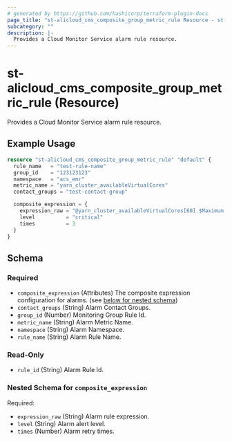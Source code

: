 ```yaml
---
# generated by https://github.com/hashicorp/terraform-plugin-docs
page_title: "st-alicloud_cms_composite_group_metric_rule Resource - st-alicloud"
subcategory: ""
description: |-
  Provides a Cloud Monitor Service alarm rule resource.
---
```


# st-alicloud_cms_composite_group_metric_rule (Resource)

Provides a Cloud Monitor Service alarm rule resource.

## Example Usage

```terraform
resource "st-alicloud_cms_composite_group_metric_rule" "default" {
  rule_name   = "test-rule-name"
  group_id    = "123123123"
  namespace   = "acs_emr" 
  metric_name = "yarn_cluster_availableVirtualCores"
  contact_groups = "test-contact-group"

  composite_expression = {
    expression_raw = "@yarn_cluster_availableVirtualCores[60].$Maximum / @yarn_cluster_totalVirtualCores[60].$Maximum <= 0.1"
    level          = "critical"
    times          = 3
  }
}
```

<!-- schema generated by tfplugindocs -->
## Schema

### Required

- `composite_expression` (Attributes) The composite expression configuration for alarms. (see [below for nested schema](#nestedatt--composite_expression))
- `contact_groups` (String) Alarm Contact Groups.
- `group_id` (Number) Monitoring Group Rule Id.
- `metric_name` (String) Alarm Metric Name.
- `namespace` (String) Alarm Namespace.
- `rule_name` (String) Alarm Rule Name.

### Read-Only

- `rule_id` (String) Alarm Rule Id.

<a id="nestedatt--composite_expression"></a>
### Nested Schema for `composite_expression`

Required:

- `expression_raw` (String) Alarm rule expression.
- `level` (String) Alarm alert level.
- `times` (Number) Alarm retry times.


